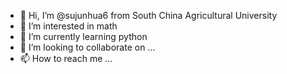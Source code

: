 - 👋 Hi, I’m @sujunhua6 from South China Agricultural University
- 👀 I’m interested in math
- 🌱 I’m currently learning python
- 💞️ I’m looking to collaborate on ...
- 📫 How to reach me ...

<!---
sujunhua6/sujunhua6 is a ✨ special ✨ repository because its `README.md` (this file) appears on your GitHub profile.
You can click the Preview link to take a look at your changes.
--->
